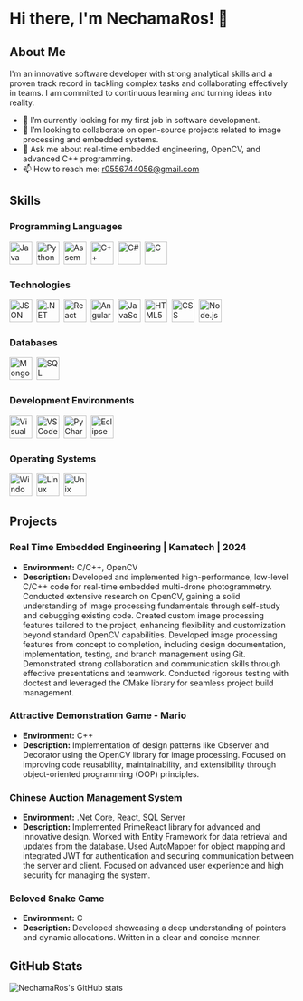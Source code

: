 # Hi there, I'm NechamaRos! 👋

## About Me

I'm an innovative software developer with strong analytical skills and a proven track record in tackling complex tasks and collaborating effectively in teams. I am committed to continuous learning and turning ideas into reality.

- 🔭 I’m currently looking for my first job in software development.
- 👯 I’m looking to collaborate on open-source projects related to image processing and embedded systems.
- 💬 Ask me about real-time embedded engineering, OpenCV, and advanced C++ programming.
- 📫 How to reach me: r0556744056@gmail.com

## Skills

### Programming Languages
<div>
  <img src="https://cdn.jsdelivr.net/gh/devicons/devicon/icons/java/java-original.svg" title="Java" alt="Java" width="40" height="40"/>&nbsp;
  <img src="https://cdn.jsdelivr.net/gh/devicons/devicon/icons/python/python-original.svg" title="Python" alt="Python" width="40" height="40"/>&nbsp;
  <img src="https://cdn.jsdelivr.net/gh/devicons/devicon/icons/assembly/assembly-original.svg" title="Assembly" alt="Assembly" width="40" height="40"/>&nbsp;
  <img src="https://cdn.jsdelivr.net/gh/devicons/devicon/icons/cplusplus/cplusplus-original.svg" title="C++" alt="C++" width="40" height="40"/>&nbsp;
  <img src="https://cdn.jsdelivr.net/gh/devicons/devicon/icons/csharp/csharp-original.svg" title="C#" alt="C#" width="40" height="40"/>&nbsp;
  <img src="https://cdn.jsdelivr.net/gh/devicons/devicon/icons/c/c-original.svg" title="C" alt="C" width="40" height="40"/>&nbsp;
</div>

### Technologies
<div>
  <img src="https://cdn.jsdelivr.net/gh/devicons/devicon/icons/json/json-original.svg" title="JSON" alt="JSON" width="40" height="40"/>&nbsp;
  <img src="https://cdn.jsdelivr.net/gh/devicons/devicon/icons/dotnetcore/dotnetcore-original.svg" title=".NET Core" alt=".NET Core" width="40" height="40"/>&nbsp;
  <img src="https://cdn.jsdelivr.net/gh/devicons/devicon/icons/react/react-original.svg" title="React" alt="React" width="40" height="40"/>&nbsp;
  <img src="https://cdn.jsdelivr.net/gh/devicons/devicon/icons/angularjs/angularjs-original.svg" title="Angular" alt="Angular" width="40" height="40"/>&nbsp;
  <img src="https://cdn.jsdelivr.net/gh/devicons/devicon/icons/javascript/javascript-original.svg" title="JavaScript" alt="JavaScript" width="40" height="40"/>&nbsp;
  <img src="https://cdn.jsdelivr.net/gh/devicons/devicon/icons/html5/html5-original.svg" title="HTML5" alt="HTML5" width="40" height="40"/>&nbsp;
  <img src="https://cdn.jsdelivr.net/gh/devicons/devicon/icons/css3/css3-original.svg" title="CSS3" alt="CSS" width="40" height="40"/>&nbsp;
  <img src="https://cdn.jsdelivr.net/gh/devicons/devicon/icons/nodejs/nodejs-original.svg" title="Node.js" alt="Node.js" width="40" height="40"/>&nbsp;
</div>

### Databases
<div>
  <img src="https://cdn.jsdelivr.net/gh/devicons/devicon/icons/mongodb/mongodb-original.svg" title="MongoDB" alt="MongoDB" width="40" height="40"/>&nbsp;
  <img src="https://cdn.jsdelivr.net/gh/devicons/devicon/icons/microsoftsqlserver/microsoftsqlserver-plain.svg" title="SQL Server" alt="SQL Server" width="40" height="40"/>&nbsp;
</div>

### Development Environments
<div>
  <img src="https://cdn.jsdelivr.net/gh/devicons/devicon/icons/visualstudio/visualstudio-plain.svg" title="Visual Studio" alt="Visual Studio" width="40" height="40"/>&nbsp;
  <img src="https://cdn.jsdelivr.net/gh/devicons/devicon/icons/vscode/vscode-original.svg" title="VS Code" alt="VS Code" width="40" height="40"/>&nbsp;
  <img src="https://cdn.jsdelivr.net/gh/devicons/devicon/icons/pycharm/pycharm-original.svg" title="PyCharm" alt="PyCharm" width="40" height="40"/>&nbsp;
  <img src="https://cdn.jsdelivr.net/gh/devicons/devicon/icons/eclipse/eclipse-original.svg" title="Eclipse" alt="Eclipse" width="40" height="40"/>&nbsp;
</div>

### Operating Systems
<div>
  <img src="https://cdn.jsdelivr.net/gh/devicons/devicon/icons/windows8/windows8-original.svg" title="Windows" alt="Windows" width="40" height="40"/>&nbsp;
  <img src="https://cdn.jsdelivr.net/gh/devicons/devicon/icons/linux/linux-original.svg" title="Linux" alt="Linux" width="40" height="40"/>&nbsp;
  <img src="https://cdn.jsdelivr.net/gh/devicons/devicon/icons/unix/unix-original.svg" title="Unix" alt="Unix" width="40" height="40"/>&nbsp;
</div>

## Projects

### Real Time Embedded Engineering | Kamatech | 2024
- **Environment:** C/C++, OpenCV
- **Description:** Developed and implemented high-performance, low-level C/C++ code for real-time embedded multi-drone photogrammetry. Conducted extensive research on OpenCV, gaining a solid understanding of image processing fundamentals through self-study and debugging existing code. Created custom image processing features tailored to the project, enhancing flexibility and customization beyond standard OpenCV capabilities. Developed image processing features from concept to completion, including design documentation, implementation, testing, and branch management using Git. Demonstrated strong collaboration and communication skills through effective presentations and teamwork. Conducted rigorous testing with doctest and leveraged the CMake library for seamless project build management.

### Attractive Demonstration Game - Mario
- **Environment:** C++
- **Description:** Implementation of design patterns like Observer and Decorator using the OpenCV library for image processing. Focused on improving code reusability, maintainability, and extensibility through object-oriented programming (OOP) principles.

### Chinese Auction Management System
- **Environment:** .Net Core, React, SQL Server
- **Description:** Implemented PrimeReact library for advanced and innovative design. Worked with Entity Framework for data retrieval and updates from the database. Used AutoMapper for object mapping and integrated JWT for authentication and securing communication between the server and client. Focused on advanced user experience and high security for managing the system.

### Beloved Snake Game
- **Environment:** C
- **Description:** Developed showcasing a deep understanding of pointers and dynamic allocations. Written in a clear and concise manner.

## GitHub Stats

![NechamaRos's GitHub stats](https://github-readme-stats.vercel.app/api?username=NechamaRos&show_icons=true&theme=radical)

<!--
**NechamaRos/NechamaRos** is a ✨ _special_ ✨ repository because its `README.md` (this file) appears on your GitHub profile.
You can click the Preview link to take a look at your changes.
-->
